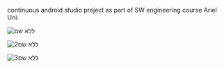 continuous android studio project as part of SW engineering course Ariel Uni:

![ללא שם](https://user-images.githubusercontent.com/44900773/92367690-69c3fc80-f0ff-11ea-9303-e6d5023834a5.png)

![2ללא שם](https://user-images.githubusercontent.com/44900773/92367854-a3950300-f0ff-11ea-9772-6614ab4ddd9f.png)

![3ללא שם](https://user-images.githubusercontent.com/44900773/92367957-c45d5880-f0ff-11ea-9d91-85ebe6e120a9.png)

